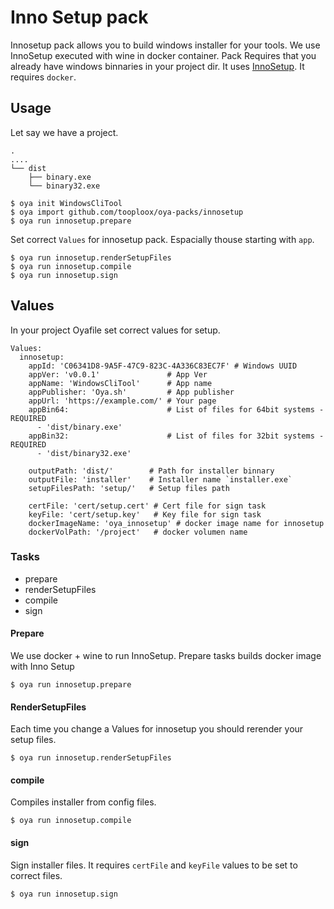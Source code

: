 # Inno Setup pack

Innosetup pack allows you to build windows installer for your tools.
We use InnoSetup executed with wine in docker container.
Pack Requires that you already have windows binnaries in your project dir.
It uses [InnoSetup](http://www.jrsoftware.org/isinfo.php). 
It requires `docker`.

## Usage

Let say we have a project.

```
.
....
└── dist
    ├── binary.exe
    └── binary32.exe
```

    $ oya init WindowsCliTool
    $ oya import github.com/tooploox/oya-packs/innosetup
    $ oya run innosetup.prepare
    
Set correct `Values` for innosetup pack. Espacially thouse starting with `app`.

    $ oya run innosetup.renderSetupFiles
    $ oya run innosetup.compile
    $ oya run innosetup.sign
    
## Values

In your project Oyafile set correct values for setup.

```
Values:
  innosetup:
    appId: 'C06341D8-9A5F-47C9-823C-4A336C83EC7F' # Windows UUID
    appVer: 'v0.0.1'               # App Ver
    appName: 'WindowsCliTool'      # App name
    appPublisher: 'Oya.sh'         # App publisher
    appUrl: 'https://example.com/' # Your page
    appBin64:                      # List of files for 64bit systems - REQUIRED
      - 'dist/binary.exe'    
    appBin32:                      # List of files for 32bit systems - REQUIRED
      - 'dist/binary32.exe'
    
    outputPath: 'dist/'        # Path for installer binnary
    outputFile: 'installer'    # Installer name `installer.exe`
    setupFilesPath: 'setup/'   # Setup files path
    
    certFile: 'cert/setup.cert' # Cert file for sign task
    keyFile: 'cert/setup.key'   # Key file for sign task
    dockerImageName: 'oya_innosetup' # docker image name for innosetup
    dockerVolPath: '/project'   # docker volumen name
```

### Tasks

- prepare
- renderSetupFiles
- compile
- sign

#### Prepare

We use docker + wine to run InnoSetup. Prepare tasks builds docker image with Inno Setup

    $ oya run innosetup.prepare

#### RenderSetupFiles

Each time you change a Values for innosetup you should rerender your setup files.

    $ oya run innosetup.renderSetupFiles

#### compile

Compiles installer from config files.

    $ oya run innosetup.compile


#### sign

Sign installer files. It requires `certFile` and `keyFile` values to be set to correct files.

    $ oya run innosetup.sign
